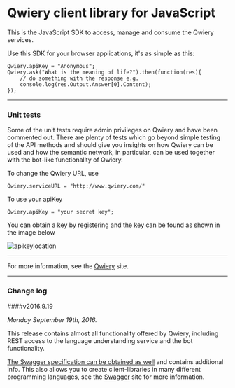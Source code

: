 # Qwiery client library for JavaScript

This is the JavaScript SDK to access, manage and consume the Qwiery services. 

Use this SDK for your browser applications, it's as simple as this:

    Qwiery.apiKey = "Anonymous";
    Qwiery.ask("What is the meaning of life?").then(function(res){
        // do something with the response e.g.
        console.log(res.Output.Answer[0].Content);
    });


--- 
### Unit tests
Some of the unit tests require admin privileges on Qwiery and have been commented out. There are plenty of tests which go beyond simple testing of the API methods and should give you insights on how Qwiery can be used and how the semantic network, in particular, can be used together with the bot-like functionality of Qwiery.

To change the Qwiery URL, use

    Qwiery.serviceURL = "http://www.qwiery.com/"

To use your apiKey

    Qwiery.apiKey = "your secret key";
    
You can obtain a key by registering and the key can be found as shown in the image below

![apikeylocation](https://cloud.githubusercontent.com/assets/2377906/18625281/d6c3585e-7e4d-11e6-98c3-ae903e709356.png)
     
---

For more information, see the [Qwiery](http://www.qwiery.com) site.

---

### Change log

####v2016.9.19

_Monday September 19th, 2016._

This release contains almost all functionality offered by Qwiery, including REST access to the language understanding service and the bot functionality.

[The Swagger specification can be obtained as well](http://www.qwiery.com//api-docs.json) and contains additional info. This also allows you to create client-libraries in many different programming languages, see the [Swagger](http://swagger.io) site for more information.
